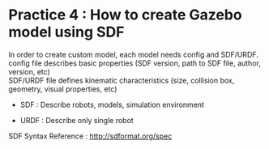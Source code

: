 # Practice 4 : How to create Gazebo model using SDF

In order to create custom model, each model needs config and SDF/URDF.    
config file describes basic properties (SDF version, path to SDF file, author, version, etc)    
SDF/URDF file defines kinematic characteristics (size, collision box, geometry, visual properties, etc)

- SDF : Describe robots, models, simulation environment

- URDF : Describe only single robot

SDF Syntax Reference : http://sdformat.org/spec